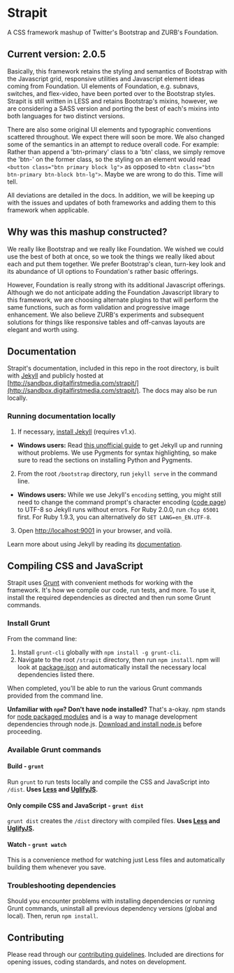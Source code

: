 Strapit
=======

A CSS framework mashup of Twitter's Bootstrap and ZURB's Foundation.

## Current version: 2.0.5

Basically, this framework retains the styling and semantics of Bootstrap with the Javascript grid, responsive utilities and Javascript element ideas coming from Foundation. UI elements of Foundation, e.g. subnavs, switches, and flex-video, have been ported over to the Bootstrap styles. Strapit is still written in LESS and retains Bootstrap's mixins, however, we are considering a SASS version and porting the best of each's mixins into both languages for two distinct versions.

There are also some original UI elements and typographic conventions scattered throughout. We expect there will soon be more. We also changed some of the semantics in an attempt to reduce overall code. For example: Rather than append a 'btn-primary' class to a 'btn' class, we simply remove the 'btn-' on the former class, so the styling on an element would read ```<button class="btn primary block lg">``` as opposed to ```<btn class="btn btn-primary btn-block btn-lg">```. Maybe we are wrong to do this. Time will tell.

All deviations are detailed in the docs. In addition, we will be keeping up with the issues and updates of both frameworks and adding them to this framework when applicable.

## Why was this mashup constructed?

We really like Bootstrap and we really like Foundation. We wished we could use the best of both at once, so we took the things we really liked about each and put them together. We prefer Bootstrap's clean, turn-key look and its abundance of UI options to Foundation's rather basic offerings.

However, Foundation is really strong with its additional Javascript offerings. Although we do not anticipate adding the Foundation Javascript library to this framework, we are choosing alternate plugins to that will perform the same functions, such as form validation and progressive image enhancement. We also believe ZURB's experiments and subsequent solutions for things like responsive tables and off-canvas layouts are elegant and worth using.

## Documentation

Strapit's documentation, included in this repo in the root directory, is built with [Jekyll](http://jekyllrb.com) and publicly hosted at [http://sandbox.digitalfirstmedia.com/strapit/](http://sandbox.digitalfirstmedia.com/strapit/). The docs may also be run locally.

### Running documentation locally

1. If necessary, [install Jekyll](http://jekyllrb.com/docs/installation) (requires v1.x).
  - **Windows users:** Read [this unofficial guide](https://github.com/juthilo/run-jekyll-on-windows/) to get Jekyll up and running without problems. We use Pygments for syntax highlighting, so make sure to read the sections on installing Python and Pygments.
2. From the root `/bootstrap` directory, run `jekyll serve` in the command line.
  - **Windows users:** While we use Jekyll's `encoding` setting, you might still need to change the command prompt's character encoding ([code page](http://en.wikipedia.org/wiki/Windows_code_page)) to UTF-8 so Jekyll runs without errors. For Ruby 2.0.0, run `chcp 65001` first. For Ruby 1.9.3, you can alternatively do `SET LANG=en_EN.UTF-8`.
3. Open <http://localhost:9001> in your browser, and voilà.

Learn more about using Jekyll by reading its [documentation](http://jekyllrb.com/docs/home/).

## Compiling CSS and JavaScript

Strapit uses [Grunt](http://gruntjs.com/) with convenient methods for working with the framework. It's how we compile our code, run tests, and more. To use it, install the required dependencies as directed and then run some Grunt commands.

### Install Grunt

From the command line:

1. Install `grunt-cli` globally with `npm install -g grunt-cli`.
2. Navigate to the root `/strapit` directory, then run `npm install`. npm will look at [package.json](package.json) and automatically install the necessary local dependencies listed there.

When completed, you'll be able to run the various Grunt commands provided from the command line.

**Unfamiliar with `npm`? Don't have node installed?** That's a-okay. npm stands for [node packaged modules](http://npmjs.org/) and is a way to manage development dependencies through node.js. [Download and install node.js](http://nodejs.org/download/) before proceeding.

### Available Grunt commands

#### Build - `grunt`
Run `grunt` to run tests locally and compile the CSS and JavaScript into `/dist`. **Uses [Less](http://lesscss.org/) and [UglifyJS](http://lisperator.net/uglifyjs/).**

#### Only compile CSS and JavaScript - `grunt dist`
`grunt dist` creates the `/dist` directory with compiled files. **Uses [Less](http://lesscss.org/) and [UglifyJS](http://lisperator.net/uglifyjs/).**

#### Watch - `grunt watch`
This is a convenience method for watching just Less files and automatically building them whenever you save.

### Troubleshooting dependencies

Should you encounter problems with installing dependencies or running Grunt commands, uninstall all previous dependency versions (global and local). Then, rerun `npm install`.


## Contributing

Please read through our [contributing guidelines](https://github.com/dfmlabs/strapit/blob/master/CONTRIBUTING.md). Included are directions for opening issues, coding standards, and notes on development.




